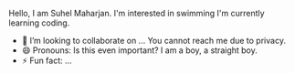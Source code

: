 Hello, I am Suhel Maharjan.
I'm interested in swimming
I'm currently learning coding.
- 💞️ I’m looking to collaborate on ...
You cannot reach me due to privacy.
- 😄 Pronouns: Is this even important? I am a boy, a straight boy.
- ⚡ Fun fact: ...

<!---
Mhrzn-suhel/Mhrzn-suhel is a ✨ special ✨ repository because its `README.md` (this file) appears on your GitHub profile.
You can click the Preview link to take a look at your changes.
--->

